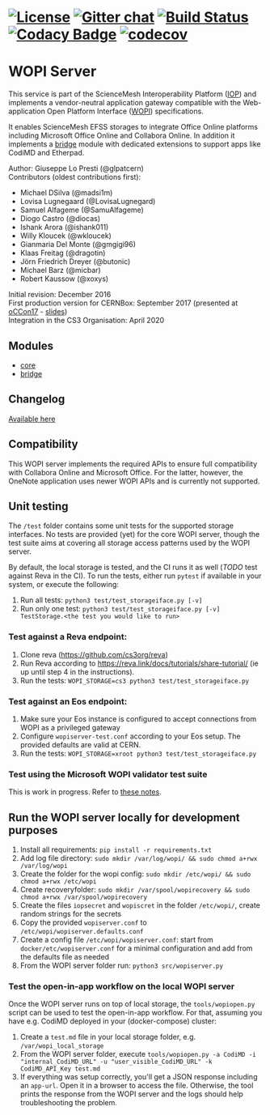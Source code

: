 [![License](https://img.shields.io/badge/License-Apache%202.0-blue.svg)](https://opensource.org/licenses/Apache-2.0)
 [![Gitter chat](https://badges.gitter.im/cs3org/wopiserver.svg)](https://gitter.im/cs3org/wopiserver)
 [![Build Status](https://github.com/cs3org/wopiserver/actions/workflows/release.yml/badge.svg)](https://github.com/cs3org/wopiserver/actions)
 [![Codacy Badge](https://app.codacy.com/project/badge/Grade/e4e7c46c39b04bddbf63ade4cacdcc7d)](https://www.codacy.com/gh/cs3org/wopiserver/dashboard?utm_source=github.com&amp;utm_medium=referral&amp;utm_content=cs3org/wopiserver&amp;utm_campaign=Badge_Grade)
 [![codecov](https://codecov.io/gh/cs3org/wopiserver/branch/master/graph/badge.svg)](https://codecov.io/gh/cs3org/wopiserver)
========

# WOPI Server

This service is part of the ScienceMesh Interoperability Platform ([IOP](https://developer.sciencemesh.io)) and implements a vendor-neutral application gateway compatible with the Web-application Open Platform Interface ([WOPI](https://docs.microsoft.com/en-us/microsoft-365/cloud-storage-partner-program/online)) specifications.

It enables ScienceMesh EFSS storages to integrate Office Online platforms including Microsoft Office Online and Collabora Online. In addition it implements a [bridge](src/bridge/readme.md) module with dedicated extensions to support apps like CodiMD and Etherpad.

Author: Giuseppe Lo Presti (@glpatcern) <br/>
Contributors (oldest contributions first):
- Michael DSilva (@madsi1m)
- Lovisa Lugnegaard (@LovisaLugnegard)
- Samuel Alfageme (@SamuAlfageme)
- Diogo Castro (@diocas)
- Ishank Arora (@ishank011)
- Willy Kloucek (@wkloucek)
- Gianmaria Del Monte (@gmgigi96)
- Klaas Freitag (@dragotin)
- Jörn Friedrich Dreyer (@butonic)
- Michael Barz (@micbar)
- Robert Kaussow (@xoxys)

Initial revision: December 2016 <br/>
First production version for CERNBox: September 2017 (presented at [oCCon17](https://occon17.owncloud.org) - [slides](https://www.slideshare.net/giuseppelopresti/collaborative-editing-and-more-in-cernbox))<br/>
Integration in the CS3 Organisation: April 2020


## Modules

* [core](src/core/readme.md)
* [bridge](src/bridge/readme.md)

## Changelog

[Available here](CHANGELOG.md)

## Compatibility

This WOPI server implements the required APIs to ensure full compatibility with Collabora Online and Microsoft Office. For the latter, however, the OneNote application uses newer WOPI APIs and is currently not supported.

## Unit testing

The `/test` folder contains some unit tests for the supported storage interfaces.
No tests are provided (yet) for the core WOPI server, though the test suite aims at covering all
storage access patterns used by the WOPI server.

By default, the local storage is tested, and the CI runs it as well (_TODO_ test against Reva in the CI).
To run the tests, either run `pytest` if available in your system, or execute the following:

1. Run all tests: `python3 test/test_storageiface.py [-v]`
2. Run only one test: `python3 test/test_storageiface.py [-v] TestStorage.<the test you would like to run>`

### Test against a Reva endpoint:

1. Clone reva (https://github.com/cs3org/reva)
2. Run Reva according to <https://reva.link/docs/tutorials/share-tutorial/> (ie up until step 4 in the instructions).
3. Run the tests: `WOPI_STORAGE=cs3 python3 test/test_storageiface.py`

### Test against an Eos endpoint:

1. Make sure your Eos instance is configured to accept connections from WOPI as a privileged gateway
2. Configure `wopiserver-test.conf` according to your Eos setup. The provided defaults are valid at CERN.
3. Run the tests: `WOPI_STORAGE=xroot python3 test/test_storageiface.py`

### Test using the Microsoft WOPI validator test suite

This is work in progress. Refer to [these notes](test/wopi-validator.md).


## Run the WOPI server locally for development purposes

1. Install all requirements: `pip install -r requirements.txt`
2. Add log file directory: `sudo mkdir /var/log/wopi/ && sudo chmod a+rwx /var/log/wopi`
3. Create the folder for the wopi config: `sudo mkdir /etc/wopi/ && sudo chmod a+rwx /etc/wopi`
4. Create recoveryfolder: `sudo mkdir /var/spool/wopirecovery && sudo chmod a+rwx /var/spool/wopirecovery`
5. Create the files `iopsecret` and `wopiscret` in the folder `/etc/wopi/`, create random strings for the secrets
6. Copy the provided `wopiserver.conf` to `/etc/wopi/wopiserver.defaults.conf`
7. Create a config file `/etc/wopi/wopiserver.conf`: start from `docker/etc/wopiserver.conf` for a minimal configuration and add from the defaults file as needed
8. From the WOPI server folder run: `python3 src/wopiserver.py`

### Test the open-in-app workflow on the local WOPI server

Once the WOPI server runs on top of local storage, the `tools/wopiopen.py` script can be used
to test the open-in-app workflow. For that, assuming you have e.g. CodiMD deployed in your (docker-compose) cluster:

1. Create a `test.md` file in your local storage folder, e.g. `/var/wopi_local_storage`
2. From the WOPI server folder, execute `tools/wopiopen.py -a CodiMD -i "internal_CodiMD_URL" -u "user_visible_CodiMD_URL" -k CodiMD_API_Key test.md`
3. If everything was setup correctly, you'll get a JSON response including an `app-url`. Open it in a browser to access the file. Otherwise, the tool prints the response from the WOPI server and the logs should help troubleshooting the problem.
